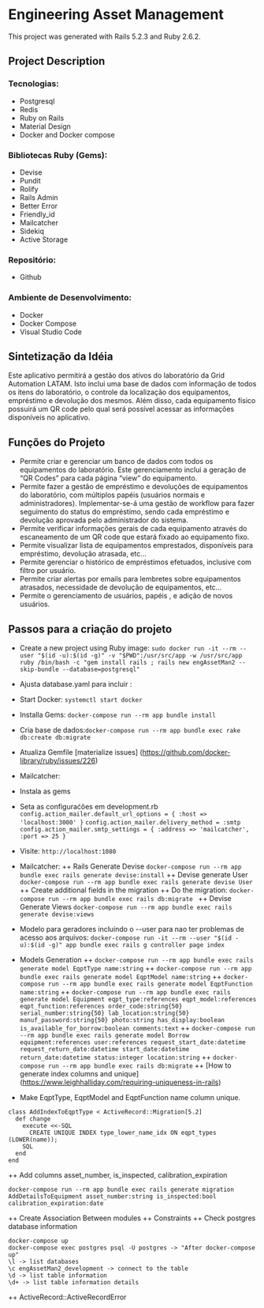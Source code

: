 # Engineering Asset Management

This project was generated with Rails 5.2.3 and Ruby 2.6.2.

## Project Description

### Tecnologias:
+ Postgresql
+ Redis
+ Ruby on Rails
+ Material Design
+ Docker and Docker compose

### Bibliotecas Ruby (Gems):
+ Devise
+ Pundit
+ Rolify
+ Rails Admin
+ Better Error
+ Friendly_id
+ Mailcatcher
+ Sidekiq
+ Active Storage

### Repositório:
+ Github

### Ambiente de Desenvolvimento:
+ Docker
+ Docker Compose
+ Visual Studio Code


## Sintetização da Idéia
Este aplicativo permitirá a gestão dos ativos do laboratório da Grid Automation LATAM. Isto inclui uma base de dados com informação de todos os itens do laboratório, o controle da localização dos equipamentos, empréstimo e devolução dos mesmos. Além disso, cada equipamento físico possuirá um QR code pelo qual será possível acessar as informações disponíveis no aplicativo.

## Funções do Projeto
+ Permite criar e gerenciar um banco de dados com todos os equipamentos do laboratório. Este gerenciamento inclui a   geração de “QR Codes” para cada página “view” do equipamento.
+ Permite fazer a gestão de empréstimo e devoluções de  equipamentos do laboratório, com múltiplos papéis (usuários   normais e administradores).  Implementar-se-á uma gestão de workflow para fazer seguimento do status do empréstimo, sendo cada empréstimo e devolução aprovada pelo administrador do sistema.
+ Permite verificar informações gerais de cada equipamento através do escaneamento de um QR code que estará fixado ao equipamento fixo.
+ Permite visualizar lista de equipamentos emprestados, disponíveis para empréstimo, devolução atrasada, etc…
+ Permite gerenciar o histórico de empréstimos efetuados, inclusive com filtro por usuário.
+ Permite criar alertas por emails para lembretes sobre equipamentos atrasados, necessidade de devolução de equipamentos, etc…
+ Permite o gerenciamento de usuários, papéis , e adição de novos usuários.


## Passos para a criação do projeto
+ Create a new project using Ruby image:  `sudo docker run -it --rm --user "$(id -u):$(id -g)" -v "$PWD":/usr/src/app -w /usr/src/app ruby /bin/bash -c "gem install rails ; rails new engAssetMan2 --skip-bundle --database=postgresql"`

+ Ajusta database.yaml para incluir : 
+ Start Docker: `systemctl start docker `
+ Installa Gems: `docker-compose run --rm app bundle install`
+ Cria base de dados:`docker-compose run --rm app bundle exec rake db:create db:migrate`

+ Atualiza Gemfile 
 [materialize issues] (https://github.com/docker-library/ruby/issues/226)

+ Mailcatcher:
 + Instala as gems
 + Seta as configuraćões em development.rb
  `config.action_mailer.default_url_options = { :host => 'localhost:3000' }`
  `config.action_mailer.delivery_method = :smtp`
  `config.action_mailer.smtp_settings = { :address => 'mailcatcher', :port => 25 }`
 + Visite: `http://localhost:1080`

+ Mailcatcher:
 ++ Rails Generate Devise `docker-compose run --rm app bundle exec rails generate devise:install`
 ++ Devise generate User `docker-compose run --rm app bundle exec rails generate devise User`
    ++ Create additional fields in the migration
    ++ Do the migration: `docker-compose run --rm app bundle exec rails db:migrate `
 ++ Devise Generate Views `docker-compose run --rm app bundle exec rails generate devise:views`
+ Modelo para geradores incluindo o --user para nao ter problemas de acesso aos arquivos: `docker-compose run -it --rm --user "$(id -u):$(id -g)" app bundle exec rails g controller page index`
+ Models Generation
 ++ `docker-compose run --rm app bundle exec rails generate model EqptType name:string`
 ++ `docker-compose run --rm app bundle exec rails generate model EqptModel name:string`
 ++ `docker-compose run --rm app bundle exec rails generate model EqptFunction name:string`
 ++ `docker-compose run --rm app bundle exec rails generate model Equipment eqpt_type:references eqpt_model:references eqpt_function:references order_code:string{50} serial_number:string{50} lab_location:string{50} manuf_password:string{50} photo:string has_display:boolean is_available_for_borrow:boolean comments:text`
 ++ `docker-compose run --rm app bundle exec rails generate model Borrow equipment:references user:references request_start_date:datetime request_return_date:datetime start_date:datetime return_date:datetime status:integer location:string`
 ++ `docker-compose run --rm app bundle exec rails db:migrate`
 ++ [How to generate index columns and unique] (https://www.leighhalliday.com/requiring-uniqueness-in-rails)
+ Make EqptType, EqptModel and EqptFunction name column unique.

```
class AddIndexToEqptType < ActiveRecord::Migration[5.2]
  def change
    execute <<-SQL
      CREATE UNIQUE INDEX type_lower_name_idx ON eqpt_types (LOWER(name));
    SQL
  end
end
```
++ Add columns asset_number, is_inspected, calibration_expiration
```
docker-compose run --rm app bundle exec rails generate migration AddDetailsToEquipment asset_number:string is_inspected:bool calibration_expiration:date
```
++ Create Association Between modules
++ Constraints
++ Check postgres database information

```
docker-compose up
docker-compose exec postgres psql -U postgres -> "After docker-compose up"
\l -> list databases
\c engAssetMan2_development -> connect to the table
\d -> list table information
\d+ -> list table information details

```

++ ActiveRecord::ActiveRecordError

